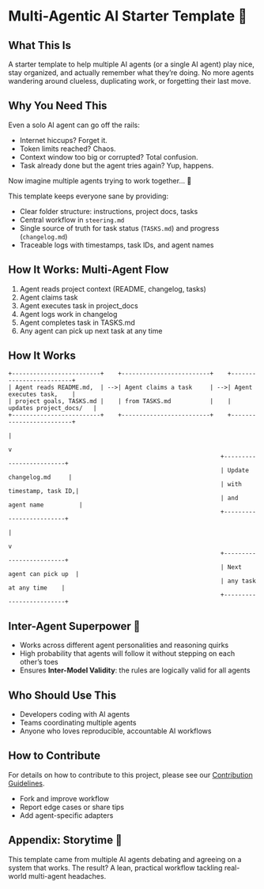 # Multi-Agentic AI Starter Template 🚀

## What This Is
A starter template to help multiple AI agents (or a single AI agent) play nice, stay organized, and actually remember what they’re doing. No more agents wandering around clueless, duplicating work, or forgetting their last move.

## Why You Need This
Even a solo AI agent can go off the rails:

- Internet hiccups? Forget it.  
- Token limits reached? Chaos.  
- Context window too big or corrupted? Total confusion.  
- Task already done but the agent tries again? Yup, happens.  

Now imagine multiple agents trying to work together… 🤯

This template keeps everyone sane by providing:

- Clear folder structure: instructions, project docs, tasks  
- Central workflow in `steering.md`  
- Single source of truth for task status (`TASKS.md`) and progress (`changelog.md`)  
- Traceable logs with timestamps, task IDs, and agent names  

## How It Works: Multi-Agent Flow
1. Agent reads project context (README, changelog, tasks)
2. Agent claims task
3. Agent executes task in project_docs
4. Agent logs work in changelog
5. Agent completes task in TASKS.md
6. Any agent can pick up next task at any time

## How It Works

```text
+-------------------------+    +-------------------------+    +-------------------------+
| Agent reads README.md,  | -->| Agent claims a task     | -->| Agent executes task,    |
| project goals, TASKS.md |    | from TASKS.md           |    | updates project_docs/   |
+-------------------------+    +-------------------------+    +-------------------------+
                                                                       |
                                                                       v
                                                            +-------------------------+
                                                            | Update changelog.md     |
                                                            | with timestamp, task ID,|
                                                            | and agent name          |
                                                            +-------------------------+
                                                                       |
                                                                       v
                                                            +-------------------------+
                                                            | Next agent can pick up  |
                                                            | any task at any time    |
                                                            +-------------------------+

```

## Inter-Agent Superpower 💪
- Works across different agent personalities and reasoning quirks  
- High probability that agents will follow it without stepping on each other’s toes  
- Ensures **Inter-Model Validity**: the rules are logically valid for all agents  

## Who Should Use This
- Developers coding with AI agents  
- Teams coordinating multiple agents  
- Anyone who loves reproducible, accountable AI workflows  

## How to Contribute
For details on how to contribute to this project, please see our [Contribution Guidelines](CONTRIBUTING.md).

- Fork and improve workflow
- Report edge cases or share tips
- Add agent-specific adapters  

## Appendix: Storytime 📖
This template came from multiple AI agents debating and agreeing on a system that works. The result? A lean, practical workflow tackling real-world multi-agent headaches.


